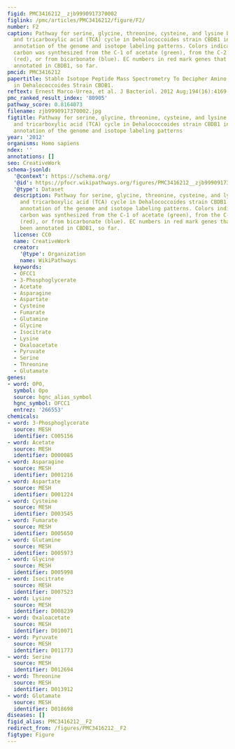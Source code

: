 ```yaml
---
figid: PMC3416212__zjb9990917370002
figlink: /pmc/articles/PMC3416212/figure/F2/
number: F2
caption: Pathway for serine, glycine, threonine, cysteine, and lysine biosynthesis
  and tricarboxylic acid (TCA) cycle in Dehalococcoides strain CBDB1 inferred from
  annotation of the genome and isotope labeling patterns. Colors indicate that the
  carbon was synthesized from the C-1 of acetate (green), from the C-2 of acetate
  (red), or from bicarbonate (blue). EC numbers in red mark genes that have not been
  annotated in CBDB1, so far.
pmcid: PMC3416212
papertitle: Stable Isotope Peptide Mass Spectrometry To Decipher Amino Acid Metabolism
  in Dehalococcoides Strain CBDB1.
reftext: Ernest Marco-Urrea, et al. J Bacteriol. 2012 Aug;194(16):4169-4177.
pmc_ranked_result_index: '80905'
pathway_score: 0.8164073
filename: zjb9990917370002.jpg
figtitle: Pathway for serine, glycine, threonine, cysteine, and lysine biosynthesis
  and tricarboxylic acid (TCA) cycle in Dehalococcoides strain CBDB1 inferred from
  annotation of the genome and isotope labeling patterns
year: '2012'
organisms: Homo sapiens
ndex: ''
annotations: []
seo: CreativeWork
schema-jsonld:
  '@context': https://schema.org/
  '@id': https://pfocr.wikipathways.org/figures/PMC3416212__zjb9990917370002.html
  '@type': Dataset
  description: Pathway for serine, glycine, threonine, cysteine, and lysine biosynthesis
    and tricarboxylic acid (TCA) cycle in Dehalococcoides strain CBDB1 inferred from
    annotation of the genome and isotope labeling patterns. Colors indicate that the
    carbon was synthesized from the C-1 of acetate (green), from the C-2 of acetate
    (red), or from bicarbonate (blue). EC numbers in red mark genes that have not
    been annotated in CBDB1, so far.
  license: CC0
  name: CreativeWork
  creator:
    '@type': Organization
    name: WikiPathways
  keywords:
  - OFCC1
  - 3-Phosphoglycerate
  - Acetate
  - Asparagine
  - Aspartate
  - Cysteine
  - Fumarate
  - Glutamine
  - Glycine
  - Isocitrate
  - Lysine
  - Oxaloacetate
  - Pyruvate
  - Serine
  - Threonine
  - Glutamate
genes:
- word: OPO,
  symbol: Opo
  source: hgnc_alias_symbol
  hgnc_symbol: OFCC1
  entrez: '266553'
chemicals:
- word: 3-Phosphoglycerate
  source: MESH
  identifier: C005156
- word: Acetate
  source: MESH
  identifier: D000085
- word: Asparagine
  source: MESH
  identifier: D001216
- word: Aspartate
  source: MESH
  identifier: D001224
- word: Cysteine
  source: MESH
  identifier: D003545
- word: Fumarate
  source: MESH
  identifier: D005650
- word: Glutamine
  source: MESH
  identifier: D005973
- word: Glycine
  source: MESH
  identifier: D005998
- word: Isocitrate
  source: MESH
  identifier: D007523
- word: Lysine
  source: MESH
  identifier: D008239
- word: Oxaloacetate
  source: MESH
  identifier: D010071
- word: Pyruvate
  source: MESH
  identifier: D011773
- word: Serine
  source: MESH
  identifier: D012694
- word: Threonine
  source: MESH
  identifier: D013912
- word: Glutamate
  source: MESH
  identifier: D018698
diseases: []
figid_alias: PMC3416212__F2
redirect_from: /figures/PMC3416212__F2
figtype: Figure
---
```

